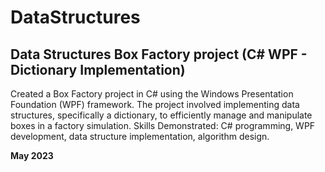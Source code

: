 # DataStructures
## Data Structures Box Factory project (C# WPF - Dictionary Implementation)

Created a Box Factory project in C# using the Windows Presentation Foundation (WPF) framework. The project involved implementing data structures, specifically a dictionary, to efficiently manage and manipulate boxes in a factory simulation.
Skills Demonstrated: C# programming, WPF development, data structure implementation, algorithm design.

**May 2023**


